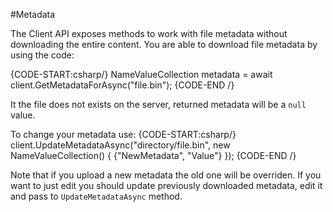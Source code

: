 ﻿#Metadata

The Client API exposes methods to work with file metadata without downloading the entire content. You are able to download file metadata by using the code:

{CODE-START:csharp/}
NameValueCollection metadata = await client.GetMetadataForAsync("file.bin");
{CODE-END /}

It the file does not exists on the server, returned metadata will be a `null` value.

To change your metadata use:
{CODE-START:csharp/}
client.UpdateMetadataAsync("directory/file.bin", new NameValueCollection()
												{
													{"NewMetadata", "Value"}
												});
{CODE-END /}

Note that if you upload a new metadata the old one will be overriden. If you want to just edit you should update previously downloaded metadata, edit it and pass to `UpdateMetadataAsync` method.